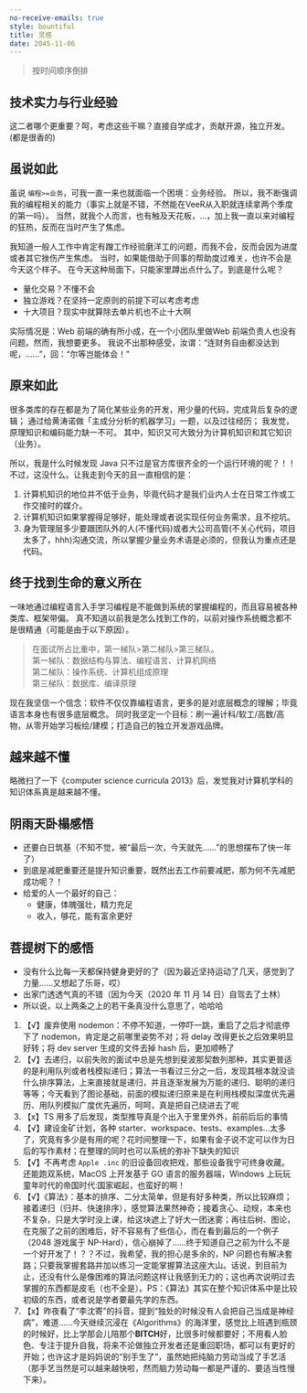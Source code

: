 ```yaml
---
no-receive-emails: true
style: bountiful
title: 灵感
date: 2045-11-06
---
```


> 按时间顺序倒排

## 技术实力与行业经验

这二者哪个更重要？呵，考虑这些干嘛？直接自学成才，贡献开源，独立开发。(都是很香的)

## 虽说如此

虽说 `编程>=业务`，可我一直一来也就面临一个困境：业务经验。
所以，我不断强调我的编程相关的能力（事实上就是不错，不然能在VeeR从入职就连续拿两个季度的第一吗）。
当然，就我个人而言，也有触及天花板，...，加上我一直以来对编程的狂热，反而在当时产生了焦虑。

我知道一般人工作中肯定有蹭工作经验磨洋工的问题，而我不会，反而会因为进度或者其它挫伤产生焦虑。
当时，如果能借助于同事的帮助度过难关，也许不会是今天这个样子。
在今天这种局面下，只能家里蹲出点什么了。到底是什么呢？

- 量化交易？不懂不会
- 独立游戏？在坚持一定原则的前提下可以考虑考虑
- 十大项目？现实中就算除去单片机也不止十大啊

实际情况是：Web 前端的确有所小成，在一个小团队里做Web 前端负责人也没有问题。然而，我想要更多。
我说不出那种感受，汝谓：“连财务自由都没达到呢，……”，回：“尔等岂能体会！”

## 原来如此

很多类库的存在都是为了简化某些业务的开发，用少量的代码，完成背后复杂的逻辑；
通过给黄涛诺做「主成分分析的机器学习」一题，以及过往经历；
我发觉，原理知识和编码能力缺一不可。
其中，知识又可大致分为计算机知识和其它知识（业务）。

所以，我是什么时候发现 Java 只不过是官方库很齐全的一个运行环境的呢？！！
不过，这没什么。让我走到今天的且一直相信的是：

1. 计算机知识的地位并不低于业务，毕竟代码才是我们业内人士在日常工作或工作交接时的媒介。
2. 计算机知识如果掌握得足够好，能处理或者说实现任何业务需求，且不挖坑。
3. 身为管理层多少要跟团队外的人(不懂代码)或者大公司高管(不关心代码，项目太多了，hhh)沟通交流，所以掌握少量业务术语是必须的，但我认为重点还是代码。

## 终于找到生命的意义所在

一味地通过编程语言入手学习编程是不能做到系统的掌握编程的，而且容易被各种类库、框架带偏。
真不知道以前我是怎么找到工作的，以前对操作系统概念都不是很精通（可能是由于以下原因）。

> 在面试所占比重中，第一梯队>第二梯队>第三梯队。 <br>
> 第一梯队：数据结构与算法、编程语言、计算机网络 <br>
> 第二梯队：操作系统、计算机组成原理 <br>
> 第三梯队：数据库、编译原理

现在我坚信一个信念：软件不仅仅靠编程语言，更多的是对底层概念的理解；毕竟语言本身也有很多底层概念。
同时我坚定一个目标：刷一遍计科/软工/高数/高物，从零开始学习板绘/建模；打造自己的独立开发游戏品牌。

## 越来越不懂

略微扫了一下《computer science curricula 2013》后，发觉我对计算机学科的知识体系真是越来越不懂。

## 阴雨天卧榻感悟

- 还要白日筑基（不知不觉，被“最后一次，今天就先……”的思想摆布了快一年了）
- 到底是减肥重要还是提升知识重要，既然出去工作前要减肥，那为何不先减肥成功呢？！
- 给爱的人一个最好的自己：
  - 健康，体魄强壮，精力充足
  - 收入，够花，能有富余更好

## 菩提树下的感悟

- 没有什么比每一天都保持健身更好的了（因为最近坚持运动了几天，感觉到了力量……又想起了乐哥，哎）
- 出家门透透气真的不错（因为今天（2020 年 11 月 14 日）自驾去了土林）
- 所以说，以上两条之上的若干条真没什么意思了，哈哈哈

1. 【√】废弃使用 nodemon：不停不知道，一停吓一跳，重启了之后才彻底停下了 nodemon，肯定是之前哪里姿势不对；将 delay 改得更长之后效果明显好转；将 dev server 生成的文件去掉 hash 后，更加顺畅了
1. 【√】去递归，以前失败的面试中总是先想到斐波那契数列那种，其实更普适的是利用队列或者栈模拟递归；算法一书看过三分之一后，发现其根本就没谈什么排序算法，上来直接就是递归，并且逐渐发展为万能的递归、聪明的递归等等；今天看到了图论基础，前面的模拟递归原来是在利用栈模拟深度优先遍历、用队列模拟广度优先遍历，呵呵，真是把自己绕进去了呢
1. 【x】TS 用多了后发现，类型推导真是个出入于里里外外，前前后后的事情
1. 【√】建设金矿计划，各种 starter、workspace、tests、examples...太多了，究竟有多少是有用的呢？花时间整理一下，如果有金子说不定可以作为日后的写作素材；在整理的同时也可以系统的弥补下缺失的知识
1. 【√】不再考虑 `Apple .inc` 的旧设备回收把戏，那些设备我宁可终身收藏。还能跑双系统，MacOS 上开发基于 GO 语言的服务器端，Windows 上玩玩童年时代的帝国时代:国家崛起，也蛮好的啊！
1. 【√】《算法》：基本的排序、二分太简单，但是有好多种类，所以比较麻烦；接着递归（归并、快速排序），感觉算法果然神奇；接着贪心、动规，本来也不复杂，只是大学时没上课，给这块遮上了好大一团迷雾；再往后树、图论，在克服了之前的困难后，好不容易有了些信心，而在看到最后的一个例子（2048 游戏属于 NP-Hard），信心崩掉了……终于知道自己之前为什么不是一个好开发了！？？不过，我希望，我的担心是多余的，NP 问题也有解决套路；只要我掌握套路并加以练习一定能掌握算法这座大山。话说，到目前为止，还没有什么是像困难的算法问题这样让我感到无力的；这也再次说明过去掌握的东西都是皮毛（也不全是）。PS：《算法》其实在整个知识体系中是比较初级的东西，或者说是学者要最先学的东西。
1. 【x】昨夜看了“李沈寄”的抖音，提到“独处的时候没有人会把自己当成是神经病”，难道……今天继续沉浸在《Algorithms》的海洋里，感觉比上班遇到瓶颈的时候好，比上学那会儿陪那个**BITCH**好，比很多时候都要好；不用看人脸色、专注于提升自我，将来不论做独立开发者还是重回职场，都可以有更好的开始；也许这才是妈妈说的“别手生了”，虽然她把纯脑力劳动当成了手艺活（那手艺当然是可以越来越快啦，然而脑力劳动每一都是严谨的、要适当性慢下来）。

